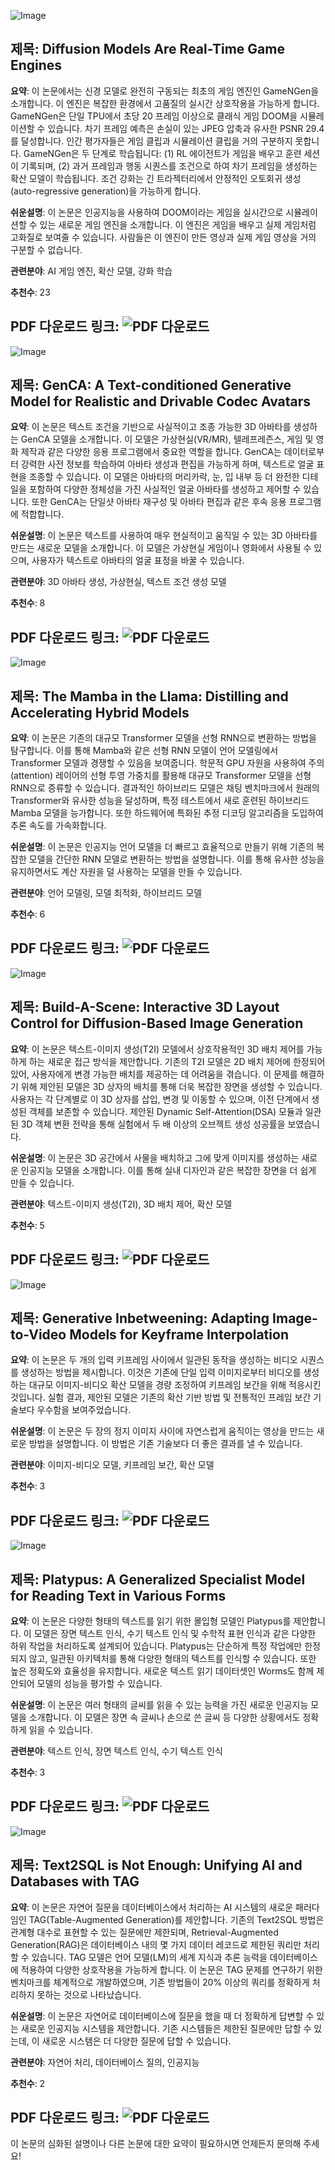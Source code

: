![Image](https://cdn-thumbnails.huggingface.co/social-thumbnails/papers/2408.14837.png)
## 제목: Diffusion Models Are Real-Time Game Engines
**요약**:
이 논문에서는 신경 모델로 완전히 구동되는 최초의 게임 엔진인 GameNGen을 소개합니다. 이 엔진은 복잡한 환경에서 고품질의 실시간 상호작용을 가능하게 합니다. GameNGen은 단일 TPU에서 초당 20 프레임 이상으로 클래식 게임 DOOM을 시뮬레이션할 수 있습니다. 차기 프레임 예측은 손실이 있는 JPEG 압축과 유사한 PSNR 29.4를 달성합니다. 인간 평가자들은 게임 클립과 시뮬레이션 클립을 거의 구분하지 못합니다. GameNGen은 두 단계로 학습됩니다: (1) RL 에이전트가 게임을 배우고 훈련 세션이 기록되며, (2) 과거 프레임과 행동 시퀀스를 조건으로 하여 차기 프레임을 생성하는 확산 모델이 학습됩니다. 조건 강화는 긴 트라젝터리에서 안정적인 오토회귀 생성(auto-regressive generation)을 가능하게 합니다.

**쉬운설명**:
이 논문은 인공지능을 사용하여 DOOM이라는 게임을 실시간으로 시뮬레이션할 수 있는 새로운 게임 엔진을 소개합니다. 이 엔진은 게임을 배우고 실제 게임처럼 고화질로 보여줄 수 있습니다. 사람들은 이 엔진이 만든 영상과 실제 게임 영상을 거의 구분할 수 없습니다.

**관련분야**:
AI 게임 엔진, 확산 모델, 강화 학습

**추천수**:
23

**PDF 다운로드 링크**: ![PDF 다운로드](https://arxiv.org/pdf/2408.14837)
---

![Image](https://cdn-thumbnails.huggingface.co/social-thumbnails/papers/2408.13674.png)
## 제목: GenCA: A Text-conditioned Generative Model for Realistic and Drivable Codec Avatars
**요약**:
이 논문은 텍스트 조건을 기반으로 사실적이고 조종 가능한 3D 아바타를 생성하는 GenCA 모델을 소개합니다. 이 모델은 가상현실(VR/MR), 텔레프레즌스, 게임 및 영화 제작과 같은 다양한 응용 프로그램에서 중요한 역할을 합니다. GenCA는 데이터로부터 강력한 사전 정보를 학습하여 아바타 생성과 편집을 가능하게 하며, 텍스트로 얼굴 표현을 조종할 수 있습니다. 이 모델은 아바타의 머리카락, 눈, 입 내부 등 더 완전한 디테일을 포함하여 다양한 정체성을 가진 사실적인 얼굴 아바타를 생성하고 제어할 수 있습니다. 또한 GenCA는 단일샷 아바타 재구성 및 아바타 편집과 같은 후속 응용 프로그램에 적합합니다.

**쉬운설명**:
이 논문은 텍스트를 사용하여 매우 현실적이고 움직일 수 있는 3D 아바타를 만드는 새로운 모델을 소개합니다. 이 모델은 가상현실 게임이나 영화에서 사용될 수 있으며, 사용자가 텍스트로 아바타의 얼굴 표정을 바꿀 수 있습니다.

**관련분야**:
3D 아바타 생성, 가상현실, 텍스트 조건 생성 모델

**추천수**:
8

**PDF 다운로드 링크**: ![PDF 다운로드](https://arxiv.org/pdf/2408.13674)
---

![Image](https://cdn-thumbnails.huggingface.co/social-thumbnails/papers/2408.15237.png)
## 제목: The Mamba in the Llama: Distilling and Accelerating Hybrid Models
**요약**:
이 논문은 기존의 대규모 Transformer 모델을 선형 RNN으로 변환하는 방법을 탐구합니다. 이를 통해 Mamba와 같은 선형 RNN 모델이 언어 모델링에서 Transformer 모델과 경쟁할 수 있음을 보여줍니다. 학문적 GPU 자원을 사용하여 주의(attention) 레이어의 선형 투영 가중치를 활용해 대규모 Transformer 모델을 선형 RNN으로 증류할 수 있습니다. 결과적인 하이브리드 모델은 채팅 벤치마크에서 원래의 Transformer와 유사한 성능을 달성하며, 특정 테스트에서 새로 훈련된 하이브리드 Mamba 모델을 능가합니다. 또한 하드웨어에 특화된 추정 디코딩 알고리즘을 도입하여 추론 속도를 가속화합니다.

**쉬운설명**:
이 논문은 인공지능 언어 모델을 더 빠르고 효율적으로 만들기 위해 기존의 복잡한 모델을 간단한 RNN 모델로 변환하는 방법을 설명합니다. 이를 통해 유사한 성능을 유지하면서도 계산 자원을 덜 사용하는 모델을 만들 수 있습니다.

**관련분야**:
언어 모델링, 모델 최적화, 하이브리드 모델

**추천수**:
6

**PDF 다운로드 링크**: ![PDF 다운로드](https://arxiv.org/pdf/2408.15237)
---

![Image](https://cdn-thumbnails.huggingface.co/social-thumbnails/papers/2408.14819.png)
## 제목: Build-A-Scene: Interactive 3D Layout Control for Diffusion-Based Image Generation
**요약**:
이 논문은 텍스트-이미지 생성(T2I) 모델에서 상호작용적인 3D 배치 제어를 가능하게 하는 새로운 접근 방식을 제안합니다. 기존의 T2I 모델은 2D 배치 제어에 한정되어 있어, 사용자에게 변경 가능한 배치를 제공하는 데 어려움을 겪습니다. 이 문제를 해결하기 위해 제안된 모델은 3D 상자의 배치를 통해 더욱 복잡한 장면을 생성할 수 있습니다. 사용자는 각 단계별로 이 3D 상자를 삽입, 변경 및 이동할 수 있으며, 이전 단계에서 생성된 객체를 보존할 수 있습니다. 제안된 Dynamic Self-Attention(DSA) 모듈과 일관된 3D 객체 변환 전략을 통해 실험에서 두 배 이상의 오브젝트 생성 성공률을 보였습니다.

**쉬운설명**:
이 논문은 3D 공간에서 사물을 배치하고 그에 맞게 이미지를 생성하는 새로운 인공지능 모델을 소개합니다. 이를 통해 실내 디자인과 같은 복잡한 장면을 더 쉽게 만들 수 있습니다.

**관련분야**:
텍스트-이미지 생성(T2I), 3D 배치 제어, 확산 모델

**추천수**:
5

**PDF 다운로드 링크**: ![PDF 다운로드](https://arxiv.org/pdf/2408.14819)
---

![Image](https://cdn-thumbnails.huggingface.co/social-thumbnails/papers/2408.15239.png)
## 제목: Generative Inbetweening: Adapting Image-to-Video Models for Keyframe Interpolation
**요약**:
이 논문은 두 개의 입력 키프레임 사이에서 일관된 동작을 생성하는 비디오 시퀀스를 생성하는 방법을 제시합니다. 이것은 기존에 단일 입력 이미지로부터 비디오를 생성하는 대규모 이미지-비디오 확산 모델을 경량 조정하여 키프레임 보간을 위해 적응시킨 것입니다. 실험 결과, 제안된 모델은 기존의 확산 기반 방법 및 전통적인 프레임 보간 기술보다 우수함을 보여주었습니다.

**쉬운설명**:
이 논문은 두 장의 정지 이미지 사이에 자연스럽게 움직이는 영상을 만드는 새로운 방법을 설명합니다. 이 방법은 기존 기술보다 더 좋은 결과를 낼 수 있습니다.

**관련분야**:
이미지-비디오 모델, 키프레임 보간, 확산 모델

**추천수**:
3

**PDF 다운로드 링크**: ![PDF 다운로드](https://arxiv.org/pdf/2408.15239)
---

![Image](https://cdn-thumbnails.huggingface.co/social-thumbnails/papers/2408.14805.png)
## 제목: Platypus: A Generalized Specialist Model for Reading Text in Various Forms
**요약**:
이 논문은 다양한 형태의 텍스트를 읽기 위한 몰입형 모델인 Platypus를 제안합니다. 이 모델은 장면 텍스트 인식, 수기 텍스트 인식 및 수학적 표현 인식과 같은 다양한 하위 작업을 처리하도록 설계되어 있습니다. Platypus는 단순하게 특정 작업에만 한정되지 않고, 일관된 아키텍처를 통해 다양한 형태의 텍스트를 인식할 수 있습니다. 또한 높은 정확도와 효율성을 유지합니다. 새로운 텍스트 읽기 데이터셋인 Worms도 함께 제안되어 모델의 성능을 평가할 수 있습니다.

**쉬운설명**:
이 논문은 여러 형태의 글씨를 읽을 수 있는 능력을 가진 새로운 인공지능 모델을 소개합니다. 이 모델은 장면 속 글씨나 손으로 쓴 글씨 등 다양한 상황에서도 정확하게 읽을 수 있습니다.

**관련분야**:
텍스트 인식, 장면 텍스트 인식, 수기 텍스트 인식

**추천수**:
3

**PDF 다운로드 링크**: ![PDF 다운로드](https://arxiv.org/pdf/2408.14805)
---

![Image](https://cdn-thumbnails.huggingface.co/social-thumbnails/papers/2408.14717.png)
## 제목: Text2SQL is Not Enough: Unifying AI and Databases with TAG
**요약**:
이 논문은 자연어 질문을 데이터베이스에서 처리하는 AI 시스템의 새로운 패러다임인 TAG(Table-Augmented Generation)를 제안합니다. 기존의 Text2SQL 방법은 관계형 대수로 표현할 수 있는 질문에만 제한되며, Retrieval-Augmented Generation(RAG)은 데이터베이스 내의 몇 가지 데이터 레코드로 제한된 쿼리만 처리할 수 있습니다. TAG 모델은 언어 모델(LM)의 세계 지식과 추론 능력을 데이터베이스에 적용하여 다양한 상호작용을 가능하게 합니다. 이 논문은 TAG 문제를 연구하기 위한 벤치마크를 체계적으로 개발하였으며, 기존 방법들이 20% 이상의 쿼리를 정확하게 처리하지 못하는 것으로 나타났습니다.

**쉬운설명**:
이 논문은 자연어로 데이터베이스에 질문을 했을 때 더 정확하게 답변할 수 있는 새로운 인공지능 시스템을 제안합니다. 기존 시스템들은 제한된 질문에만 답할 수 있는데, 이 새로운 시스템은 더 다양한 질문에 답할 수 있습니다.

**관련분야**:
자연어 처리, 데이터베이스 질의, 인공지능

**추천수**:
2

**PDF 다운로드 링크**: ![PDF 다운로드](https://arxiv.org/pdf/2408.14717)
---

이 논문의 심화된 설명이나 다른 논문에 대한 요약이 필요하시면 언제든지 문의해 주세요!